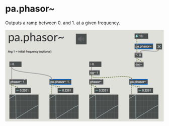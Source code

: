 # pa.phasor~

Outputs a ramp between 0. and 1. at a given frequency.

![pa.phasor~ capture](pa.phasor~.png)
